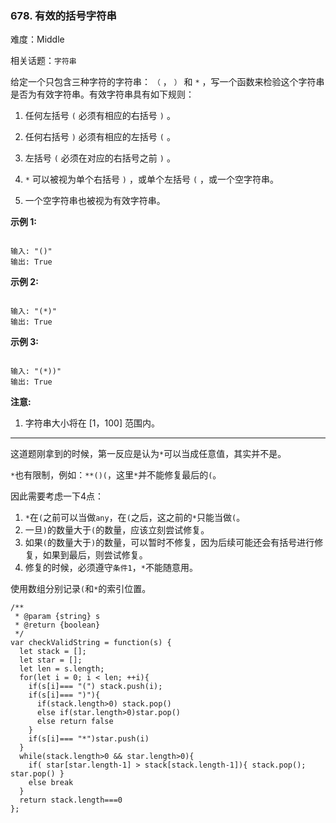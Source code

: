 ### 678. 有效的括号字符串

难度：Middle

相关话题：`字符串`

给定一个只包含三种字符的字符串： `（` ， `）` 和  `*` ，写一个函数来检验这个字符串是否为有效字符串。有效字符串具有如下规则：




1. 任何左括号  `(` 必须有相应的右括号  `)` 。

2. 任何右括号  `)` 必须有相应的左括号  `(` 。

3. 左括号  `(`  必须在对应的右括号之前  `)` 。

4.  `*` 可以被视为单个右括号  `)` ，或单个左括号  `(` ，或一个空字符串。

5. 一个空字符串也被视为有效字符串。





**示例 1:** 



```

输入: "()"
输出: True
```


**示例 2:** 



```

输入: "(*)"
输出: True
```


**示例 3:** 



```

输入: "(*))"
输出: True
```


**注意:** 




1. 字符串大小将在 [1，100] 范围内。






-----

这道题刚拿到的时候，第一反应是认为`*`可以当成任意值，其实并不是。

`*`也有限制，例如：`**()(`，这里`*`并不能修复最后的`(`。

因此需要考虑一下4点：

1. `*`在`(`之前可以当做`any`，在`(`之后，这之前的`*`只能当做`(`。
2. 一旦`)`的数量大于`(`的数量，应该立刻尝试修复。
3. 如果`(`的数量大于`)`的数量，可以暂时不修复，因为后续可能还会有括号进行修复，如果到最后，则尝试修复。
4. 修复的时候，必须遵守`条件1`，`*`不能随意用。

使用数组分别记录`(`和`*`的索引位置。

```
/**
 * @param {string} s
 * @return {boolean}
 */
var checkValidString = function(s) {
  let stack = [];
  let star = [];
  let len = s.length;
  for(let i = 0; i < len; ++i){
    if(s[i]=== "(") stack.push(i);
    if(s[i]=== ")"){
      if(stack.length>0) stack.pop()
      else if(star.length>0)star.pop()
      else return false
    }
    if(s[i]=== "*")star.push(i)
  }
  while(stack.length>0 && star.length>0){
    if( star[star.length-1] > stack[stack.length-1]){ stack.pop(); star.pop() }
    else break
  }
  return stack.length===0
};
```


